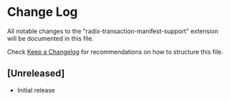 # Change Log

All notable changes to the "radix-transaction-manifest-support" extension will be documented in this file.

Check [Keep a Changelog](http://keepachangelog.com/) for recommendations on how to structure this file.

## [Unreleased]

-   Initial release
